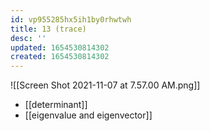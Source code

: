 ```yaml
---
id: vp955285hx5ih1by0rhwtwh
title: 13 (trace)
desc: ''
updated: 1654530814302
created: 1654530814302
---
```

![[Screen Shot 2021-11-07 at 7.57.00 AM.png]]
- [[determinant]]
- [[eigenvalue and eigenvector]]
